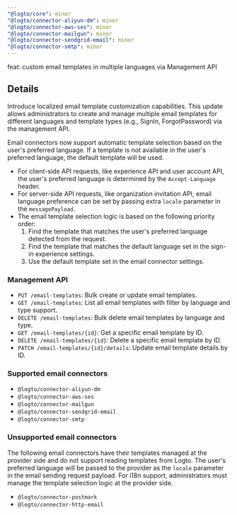 ```yaml
---
"@logto/core": minor
"@logto/connector-aliyun-dm": minor
"@logto/connector-aws-ses": minor
"@logto/connector-mailgun": minor
"@logto/connector-sendgrid-email": minor
"@logto/connector-smtp": minor
---
```


feat: custom email templates in multiple languages via Management API

## Details

Introduce localized email template customization capabilities. This update allows administrators to create and manage multiple email templates for different languages and template types (e.g., SignIn, ForgotPassword) via the management API.

Email connectors now support automatic template selection based on the user's preferred language. If a template is not available in the user's preferred language, the default template will be used.

- For client-side API requests, like experience API and user account API, the user's preferred language is determined by the `Accept-Language` header.
- For server-side API requests, like organization invitation API, email language preference can be set by passing extra `locale` parameter in the `messagePayload`.
- The email template selection logic is based on the following priority order:
  1. Find the template that matches the user's preferred language detected from the request.
  2. Find the template that matches the default language set in the sign-in experience settings.
  3. Use the default template set in the email connector settings.

### Management API

- `PUT /email-templates`: Bulk create or update email templates.
- `GET /email-templates`: List all email templates with filter by language and type support.
- `DELETE /email-templates`: Bulk delete email templates by language and type.
- `GET /email-templates/{id}`: Get a specific email template by ID.
- `DELETE /email-templates/{id}`: Delete a specific email template by ID.
- `PATCH /email-templates/{id}/details`: Update email template details by ID.

### Supported email connectors

- `@logto/connector-aliyun-dm`
- `@logto/connector-aws-ses`
- `@logto/connector-mailgun`
- `@logto/connector-sendgrid-email`
- `@logto/connector-smtp`

### Unsupported email connectors

The following email connectors have their templates managed at the provider side and do not support reading templates from Logto.
The user's preferred language will be passed to the provider as the `locale` parameter in the email sending request payload. For i18n support, administrators must manage the template selection logic at the provider side.

- `@logto/connector-postmark`
- `@logto/connector-http-email`
